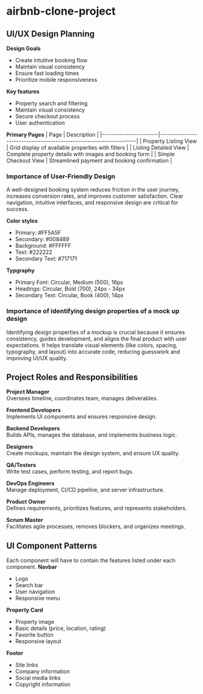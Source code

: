 # airbnb-clone-project


## UI/UX Design Planning
**Design Goals**
- Create intuitive booking flow
- Maintain visual consistency
- Ensure fast loading times
- Prioritize mobile responsiveness

**Key features**
- Property search and filtering
- Maintain visual consistency
- Secure checkout process
- User authentication

**Primary Pages**
| Page                  | Description                                                        |
|-----------------------|--------------------------------------------------------------------|
| Property Listing View | Grid display of available properties with filters                  |
| Listing Detailed View | Complete property details with images and booking form             |
| Simple Checkout View  | Streamlined payment and booking confirmation                       |


### Importance of User-Friendly Design
A well-designed booking system reduces friction in the user journey, increases conversion rates, and improves customer satisfaction. Clear navigation, intuitive interfaces, and responsive design are critical for success.

**Color styles**
- Primary: #FF5A5F
- Secondary: #008489
- Background: #FFFFFF
- Text: #222222
- Secondary Text: #717171

**Typgraphy**
- Primary Font: Circular, Medium (500), 16px
- Headings: Circular, Bold (700), 24px - 34px
- Secondary Text: Circular, Book (400), 14px

### Importance of identifying design properties of a mock up design
Identifying design properties of a mockup is crucial because it ensures consistency, guides development, and aligns the final product with user expectations. It helps translate visual elements (like colors, spacing, typography, and layout) into accurate code, reducing guesswork and improving UI/UX quality.

## Project Roles and Responsibilities
**Project Manager**  
Oversees timeline, coordinates team, manages deliverables.

**Frontend Developers**  
Implements UI components and ensures responsive design.

**Backend Developers**  
Builds APIs, manages the database, and implements business logic.

**Designers**  
Create mockups, maintain the design system, and ensure UX quality.

**QA/Testers**  
Write test cases, perform testing, and report bugs.

**DevOps Engineers**  
Manage deployment, CI/CD pipeline, and server infrastructure.

**Product Owner**  
Defines requirements, prioritizes features, and represents stakeholders.

**Scrum Master**  
Facilitates agile processes, removes blockers, and organizes meetings.

## UI Component Patterns
Each component will have to contain the features listed under each component.
**Navbar**
- Logo
- Search bar
- User navigation
- Responsive menu

**Property Card**
- Property image
- Basic details (price, location, rating)
- Favorite button
- Responsive layout

**Footer**
- Site links
- Company information
- Social media links
- Copyright information




